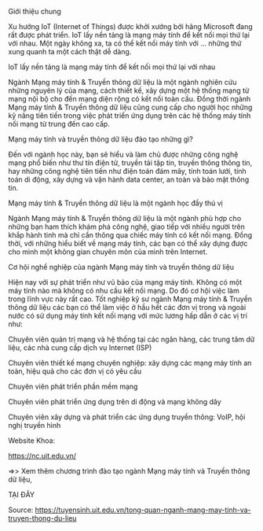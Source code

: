 Giới thiệu chung

Xu hướng IoT (Internet of Things) được khởi xướng bởi hãng Microsoft đang rất được phát triển. IoT lấy nền tảng là mạng máy tính để kết nối mọi thứ lại với nhau. Một ngày không xa, ta có thể kết nối máy tính với … những thứ xung quanh ta một cách thật dễ dàng.

IoT lấy nền tảng là mạng máy tính để kết nối mọi thứ lại với nhau

Ngành Mạng máy tính & Truyền thông dữ liệu là một ngành nghiên cứu những nguyên lý của mạng, cách thiết kế, xây dựng một hệ thống mạng từ mạng nội bộ cho đến mạng diện rộng có kết nối toàn cầu. Đồng thời ngành Mạng máy tính & Truyền thông dữ liệu cũng cung cấp cho người học những kỹ năng tiên tiến trong việc phát triển ứng dụng trên các hệ thống máy tính nối mạng từ trung đến cao cấp.

Mạng máy tính và truyền thông dữ liệu đào tạo những gì?

Đến với ngành học này, bạn sẽ hiểu và làm chủ được những công nghệ mạng phổ biến như thư tín điện tử, truyền tải tập tin, truyền thông thông tin, hay những công nghệ tiên tiến như điện toán đám mây, tính toán lưới, tính toán di động, xây dựng và vận hành data center, an toàn và bảo mật thông tin.

Mạng máy tính & Truyền thông dữ liệu là một ngành học đầy thú vị

Ngành Mạng máy tính & Truyền thông dữ liệu là một ngành phù hợp cho những bạn ham thích khám phá công nghệ, giao tiếp với nhiều người trên khắp hành tinh mà chỉ cần thông qua chiếc máy tính có kết nối mạng. Đồng thời, với những hiểu biết về mạng máy tính, các bạn có thể xây dựng được cho mình một không gian chuyên môn của mình trên Internet.

Cơ hội nghề nghiệp của ngành Mạng máy tính và truyền thông dữ liệu

Hiện nay với sự phát triển như vũ bảo của mạng máy tính. Không có một máy tính nào mà không có nhu cầu kết nối mạng. Do đó cơ hội việc làm trong lĩnh vực này rất cao. Tốt nghiệp kỹ sư ngành Mạng máy tính & Truyền thông dữ liệu các bạn có thể làm việc ở hầu hết các đơn vị trong và ngoài nước có sử dụng máy tính kết nối mạng với mức lương hấp dẫn ở các vị trí như:

Chuyên viên quản trị mạng và hệ thống tại các ngân hàng, các trung tâm dữ liệu, các nhà cung cấp dịch vụ Internet (ISP)

Chuyên viên thiết kế mạng chuyên nghiệp: xây dựng các mạng máy tính an toàn, hiệu quả cho các đơn vị có yêu cầu

Chuyên viên phát triển phần mềm mạng

Chuyên viên phát triển ứng dụng trên di động và mạng không dây

Chuyên viên xây dựng và phát triển các ứng dụng truyền thông: VoIP, hội nghị truyền hình

Website Khoa:

https://nc.uit.edu.vn/

=>> Xem thêm chương trình đào tạo ngành Mạng máy tính và Truyền thông dữ liệu,

TẠI ĐÂY

Source: https://tuyensinh.uit.edu.vn/tong-quan-nganh-mang-may-tinh-va-truyen-thong-du-lieu
